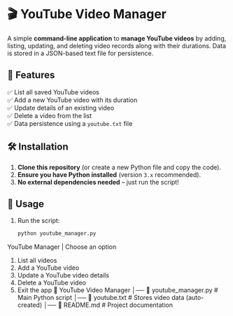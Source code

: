 # 🎬 YouTube Video Manager

A simple **command-line application** to **manage YouTube videos** by adding, listing, updating, and deleting video records along with their durations. Data is stored in a JSON-based text file for persistence.

## 📌 Features

✅ List all saved YouTube videos  
✅ Add a new YouTube video with its duration  
✅ Update details of an existing video  
✅ Delete a video from the list  
✅ Data persistence using a `youtube.txt` file  

## 🛠️ Installation

1. **Clone this repository** (or create a new Python file and copy the code).
2. **Ensure you have Python installed** (version `3.x` recommended).
3. **No external dependencies needed** – just run the script!

## 🚀 Usage

1. Run the script:
   ```sh
   python youtube_manager.py
YouTube Manager | Choose an option
1. List all videos
2. Add a YouTube video
3. Update a YouTube video details
4. Delete a YouTube video
5. Exit the app
📁 YouTube Video Manager
│── 📜 youtube_manager.py  # Main Python script
│── 📜 youtube.txt         # Stores video data (auto-created)
│── 📜 README.md           # Project documentation


